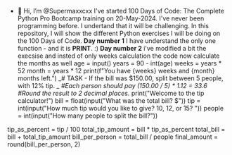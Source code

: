 - 👋 Hi, I’m @Supermaxxcxx
I've started 100 Days of Code: The Complete Python Pro Bootcamp training on 20-May-2024.
I've never been programming before.
I undertand that it will be challenging.
In this repository, I will show the different Python exercises I will be doing on the 100 Days of Code.
**Day number 1**
I have understand the only one function - and it is **PRINT**. :) 
**Day number 2**
i've modified a bit the execsise and insted of only weeks calculation the code now calculate the months as well
age = input()
years = 90 - int(age)
weeks = years * 52
month = years * 12
print(f"You have {weeks} weeks and {month} months left.")
_# TASK - If the bill was $150.00, split between 5 people, with 12% tip. _
_#Each person should pay (150.00 / 5) * 1.12 = 33.6_
_#Round the result to 2 decimal places._
print("Welcome to the tip calculator!")
bill = float(input("What was the total bill? $"))
tip = int(input("How much tip would you like to give? 10, 12, or 15? "))
people = int(input("How many people to split the bill?"))

tip_as_percent = tip / 100
total_tip_amount = bill * tip_as_percent
total_bill = bill + total_tip_amount
bill_per_person = total_bill / people
final_amount = round(bill_per_person, 2)
